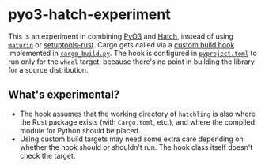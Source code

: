 # pyo3-hatch-experiment

This is an experiment in combining [PyO3](https://pyo3.rs/) and
[Hatch](https://hatch.pypa.io/latest/), instead of using
[`maturin`](https://www.maturin.rs/) or
[setuptools-rust](https://setuptools-rust.readthedocs.io/en/latest/). Cargo
gets called via a [custom build
hook](https://hatch.pypa.io/latest/plugins/build-hook/custom/)
implemented in [`cargo_build.py`](cargo_build.py). The hook is
configured in [`pyproject.toml`](pyproject.toml) to run only for the
`wheel` target, because there's no point in building the library for a
source distribution.

## What's experimental?

* The hook assumes that the working directory of `hatchling` is also
  where the Rust package exists (with `Cargo.toml`, etc.), and where
  the compiled module for Python should be placed.
* Using custom build targets may need some extra care depending on
  whether the hook should or shouldn't run. The hook class itself
  doesn't check the target.
